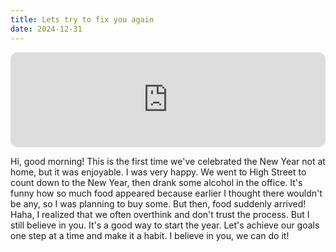 ```yaml
---
title: Lets try to fix you again
date: 2024-12-31
---
```

<iframe style="border-radius:12px" src="https://open.spotify.com/embed/track/47N81NMkB488fuOwOC3Oip?utm_source=generator" width="100%" height="152" frameBorder="0" allowfullscreen="" allow="autoplay; clipboard-write; encrypted-media; fullscreen; picture-in-picture" loading="lazy"></iframe>


Hi, good morning! This is the first time we've celebrated the New Year not at home, but it was enjoyable. I was very happy. We went to High Street to count down to the New Year, then drank some alcohol in the office. It's funny how so much food appeared because earlier I thought there wouldn't be any, so I was planning to buy some. But then, food suddenly arrived! Haha, I realized that we often overthink and don't trust the process. But I still believe in you. It's a good way to start the year. Let's achieve our goals one step at a time and make it a habit. I believe in you, we can do it!